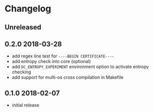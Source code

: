 # Changelog

## Unreleased

## 0.2.0 2018-03-28

- add regex line test for `----BEGIN CERTIFICATE----`
- add entropy check into core (optional)
- add `DC_ENTROPY_EXPERIMENT` environment option to activate entropy checking
- add support for multi-os cross compilation in Makefile

## 0.1.0 2018-02-07

- initial release
